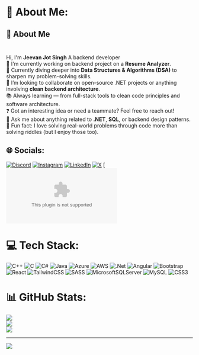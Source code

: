 # 💫 About Me:
## 👋 About Me<br><br>
Hi, I'm **Jeevan Jot Singh** 
A backend developer   
💼 I'm currently working on backend project on a **Resume Analyzer**.  
🧠 Currently diving deeper into **Data Structures & Algorithms (DSA)** to sharpen my problem-solving skills.  
🤝 I’m looking to collaborate on open-source .NET projects or anything involving **clean backend architecture**.  
📚 Always learning — from full-stack tools to clean code principles and software architecture.  
❓ Got an interesting idea or need a teammate? Feel free to reach out!  
💬 Ask me about anything related to **.NET**, **SQL**, or backend design patterns.  
🎯 Fun fact: I love solving real-world problems through code more than solving riddles (but I enjoy those too).<br>

## 🌐 Socials:
[![Discord](https://img.shields.io/badge/Discord-%237289DA.svg?logo=discord&logoColor=white)](https://discord.gg/jeevannn)  [![Instagram](https://img.shields.io/badge/Instagram-%23E4405F.svg?logo=Instagram&logoColor=white)](https://instagram.com/jeevan0.1_)  [![LinkedIn](https://img.shields.io/badge/LinkedIn-%230077B5.svg?logo=linkedin&logoColor=white)](https://www.linkedin.com/in/jeevan-jotsingh/)  [![X](https://img.shields.io/badge/X-black.svg?logo=X&logoColor=white)](https://x.com/jeevanjot001)  [![email
(https://img.shields.io/badge/Email-D14836?logo=gmail&logoColor=white)](mailto:jeevanjotsingh0168@gmail.com)

# 💻 Tech Stack:
![C++](https://img.shields.io/badge/c++-%2300599C.svg?style=plastic&logo=c%2B%2B&logoColor=white) 
![C](https://img.shields.io/badge/c-%2300599C.svg?style=plastic&logo=c&logoColor=white) 
![C#](https://img.shields.io/badge/c%23-%23239120.svg?style=plastic&logo=csharp&logoColor=white) 
![Java](https://img.shields.io/badge/java-%23ED8B00.svg?style=plastic&logo=openjdk&logoColor=white) 
![Azure](https://img.shields.io/badge/azure-%230072C6.svg?style=plastic&logo=microsoftazure&logoColor=white) 
![AWS](https://img.shields.io/badge/AWS-%23FF9900.svg?style=plastic&logo=amazon-aws&logoColor=white) 
![.Net](https://img.shields.io/badge/.NET-5C2D91?style=plastic&logo=.net&logoColor=white) 
![Angular](https://img.shields.io/badge/angular-%23DD0031.svg?style=plastic&logo=angular&logoColor=white) 
![Bootstrap](https://img.shields.io/badge/bootstrap-%238511FA.svg?style=plastic&logo=bootstrap&logoColor=white) 
![React](https://img.shields.io/badge/react-%2320232a.svg?style=plastic&logo=react&logoColor=%2361DAFB) 
![TailwindCSS](https://img.shields.io/badge/tailwindcss-%2338B2AC.svg?style=plastic&logo=tailwind-css&logoColor=white) 
![SASS](https://img.shields.io/badge/SASS-hotpink.svg?style=plastic&logo=SASS&logoColor=white) 
![MicrosoftSQLServer](https://img.shields.io/badge/Microsoft%20SQL%20Server-CC2927?style=plastic&logo=microsoft%20sql%20server&logoColor=white) 
![MySQL](https://img.shields.io/badge/mysql-4479A1.svg?style=plastic&logo=mysql&logoColor=white) 
![CSS3](https://img.shields.io/badge/css3-%231572B6.svg?style=plastic&logo=css3&logoColor=white)

# 📊 GitHub Stats:
![](https://github-readme-stats.vercel.app/api?username=jeevanjs01&theme=radical&hide_border=true&include_all_commits=true&count_private=true)<br/>
![](https://nirzak-streak-stats.vercel.app/?user=jeevanjs01&theme=radical&hide_border=true)<br/>
![](https://github-readme-stats.vercel.app/api/top-langs/?username=jeevanjs01&theme=radical&hide_border=true&include_all_commits=true&count_private=true&layout=compact)

---
[![](https://visitcount.itsvg.in/api?id=jeevanjs01&icon=0&color=0)](https://visitcount.itsvg.in)

 
<!-- Proudly created with GPRM ( https://gprm.itsvg.in ) -->

